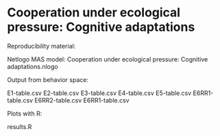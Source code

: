 # Cooperation under ecological pressure: Cognitive adaptations

Reproducibility material:

Netlogo MAS model: Cooperation under ecological pressure: Cognitive adaptations.nlogo

Output from behavior space: 

E1-table.csv
E2-table.csv
E3-table.csv
E4-table.csv
E5-table.csv
E6RR1-table.csv E6RR2-table.csv
E6RR1-table.csv

Plots with R:

results.R